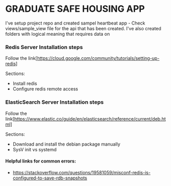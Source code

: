 # GRADUATE SAFE HOUSING APP

I've setup project repo and created sampel heartbeat app - Check views/sample_view file for the api that has been created.
I've also created folders with logical meaning that requires data on 


### Redis Server Installation steps
Follow the link[https://cloud.google.com/community/tutorials/setting-up-redis]

Sections:
* Install  redis 
* Configure redis remote access

### ElasticSearch Server Installation steps
Follow the link[https://www.elastic.co/guide/en/elasticsearch/reference/current/deb.html]

Sections:
* Download and install the debian package manually
* SysV init vs systemd

#### Helpful links for common errors:
* https://stackoverflow.com/questions/19581059/misconf-redis-is-configured-to-save-rdb-snapshots


